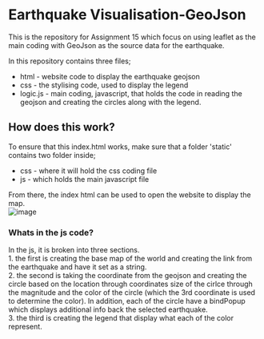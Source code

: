 # Earthquake Visualisation-GeoJson
This is the repository for Assignment 15 which focus on using leaflet as the main coding with GeoJson as the source data for the earthquake. <br/>

In this repository contains three files; <br/>
- html - website code to display the earthquake geojson <br/>
- css - the stylising code, used to display the legend <br/>
- logic.js - main coding, javascript, that holds the code in reading the geojson and creating the circles along with the legend. <br/>

## How does this work?
To ensure that this index.html works, make sure that a folder 'static' contains two folder inside; <br/>
- css - where it will hold the css coding file <br/>
- js - which holds the main javascript file <br/>

From there, the index html can be used to open the website to display the map. <br/>
![image](https://github.com/Nisloen/Assignment-15-GeoJson/assets/134130254/990a1063-d4a0-47c6-aafc-293e79e12b90)


<h3>Whats in the js code? </h3>
In the js, it is broken into three sections. <br/>
1. the first is creating the base map of the world and creating the link from the earthquake and have it set as a string. <br/>
2. the second is taking the coordinate from the geojson and creating the circle based on the location through coordinates 
size of the cirlce through the magnitude and the color of the circle (which the 3rd coordinate is used to determine the color).
In addition, each of the circle have a bindPopup which displays additional info back the selected earthquake. <br/>
3. the third is creating the legend that display what each of the color represent. <br/>
